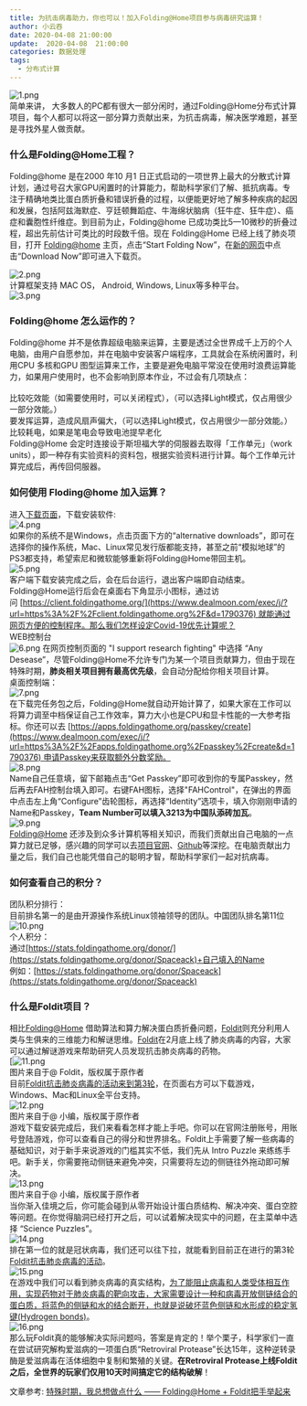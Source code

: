 ```yaml
---
title: 为抗击病毒助力，你也可以！加入Folding@Home项目参与病毒研究运算！
author: 小云吞
date: 2020-04-08 21:00:00
update:  2020-04-08  21:00:00
categories: 数据处理
tags: 
  - 分布式计算
---
```


![1.png](1.png)<br />简单来讲， 大多数人的PC都有很大一部分闲时，通过Folding@Home分布式计算项目，每个人都可以将这一部分算力贡献出来，为抗击病毒，解决医学难题，甚至是寻找外星人做贡献。
<a name="TPKKI"></a>
### 什么是Folding@Home工程？
Folding@home 是在2000 年10 月1 日正式启动的一项世界上最大的分散式计算计划，通过号召大家GPU闲置时的计算能力，帮助科学家们了解、抵抗病毒。专注于精确地类比蛋白质折叠和错误折叠的过程，以便能更好地了解多种疾病的起因和发展，包括阿兹海默症、亨廷顿舞蹈症、牛海绵状脑病（狂牛症、狂牛症）、癌症和囊胞性纤维症。到目前为止，Folding@home 已成功类比5—10微秒的折叠过程，超出先前估计可类比的时段数千倍。现在 Folding@Home 已经上线了肺炎项目，打开 [Folding@home](https://foldingathome.org/) 主页，点击“Start Folding Now”，在[新的网页](https://foldingathome.org/iamoneinamillion/)中点击“Download Now”即可进入下载页。

![2.png](2.png)<br />计算框架支持 MAC OS， Android, Windows, Linux等多种平台。<br />![3.png](3.png)
<a name="QTmRZ"></a>
### Folding@home 怎么运作的？
Folding@home 并不是依靠超级电脑来运算，主要是透过全世界成千上万的个人电脑，由用户自愿参加，并在电脑中安装客户端程序，工具就会在系统闲置时，利用CPU 多核和GPU 图型运算来工作，主要是避免电脑平常没在使用时浪费运算能力，如果用户使用时，也不会影响到原本作业，不过会有几项缺点：<br />
<br />比较吃效能（如需要使用时，可以关闭程式），（可以选择Light模式，仅占用很少一部分效能。）<br />要发挥运算，造成风扇声偏大，（可以选择Light模式，仅占用很少一部分效能。）<br />比较耗电，如果是笔电会导致电池提早老化<br />Folding@Home 会定时连接设于斯坦福大学的伺服器去取得「工作单元」（work units），即一种存有实验资料的资料包，根据实验资料进行计算。每个工作单元计算完成后，再传回伺服器。
<a name="HregA"></a>
### 如何使用 Floding@home 加入运算？
进入[下载页面](https://foldingathome.org/start-folding/)，下载安装软件:<br />![4.png](4.png)<br />如果你的系统不是Windows，点击页面下方的“alternative downloads”，即可在选择你的操作系统，Mac、Linux常见发行版都能支持，甚至之前“模拟地球”的PS3都支持，希望索尼和微软能够重新将Folding@Home带回主机。<br />![5.png](5.png)<br />客户端下载安装完成之后，会在后台运行，退出客户端即自动结束。Folding@Home运行后会在桌面右下角显示小图标，通过访问 [https://client.foldingathome.org/](https://www.dealmoon.com/exec/j/?url=https%3A%2F%2Fclient.foldingathome.org%2F&d=1790376) 就能通过网页方便的控制程序。那么我们怎样设定Covid-19优先计算呢？<br />WEB控制台<br />![6.png](6.png)
在网页控制页面的 "I support research fighting" 中选择 “Any Desease”，尽管Folding@Home不允许专门为某一个项目贡献算力，但由于现在特殊时期，**肺炎相关项目拥有最高优先级**，会自动分配给你相关项目计算。<br />桌面控制端：<br />![7.png](7.png)<br />在下载完任务包之后，Folding@Home就自动开始计算了，如果大家在工作可以将算力调至中档保证自己工作效率，算力大小也是CPU和显卡性能的一大参考指标。你还可以去 [https://apps.foldingathome.org/passkey/create](https://www.dealmoon.com/exec/j/?url=https%3A%2F%2Fapps.foldingathome.org%2Fpasskey%2Fcreate&d=1790376) 申请Passkey来获取额外分数奖励。<br />![8.png](8.png)<br />Name自己任意填，留下邮箱点击“Get Passkey”即可收到你的专属Passkey，然后再去FAH控制台填入即可。右键FAH图标，选择"FAHControl"，在弹出的界面中点击左上角“Configure”齿轮图标，再选择“Identity”选项卡，填入你刚刚申请的Name和Passkey，**Team Number可以填入3213为中国队添砖加瓦**。<br />![9.png](9.png)<br />[Folding@Home](https://www.dealmoon.com/exec/j/?d=1790376) 还涉及到众多计算机等相关知识，而我们贡献出自己电脑的一点算力就已足够，感兴趣的同学可以去[项目官网](https://www.dealmoon.com/exec/j/?d=1790376)、[Github](https://www.dealmoon.com/exec/j/?url=https%3A%2F%2Fgithub.com%2FFoldingAtHome%2Fcoronavirus&d=1790376)等深挖。在电脑贡献出力量之后，我们自己也能凭借自己的聪明才智，帮助科学家们一起对抗病毒。

<a name="oW9aB"></a>
### 如何查看自己的积分？
团队积分排行：<br />目前排名第一的是由开源操作系统Linux领袖领导的团队。中国团队排名第11位<br />![10.png](10.png)<br />个人积分：<br />通过[https://stats.foldingathome.org/donor/](https://stats.foldingathome.org/donor/Spaceack)+自己填入的Name<br />例如：[https://stats.foldingathome.org/donor/Spaceack](https://stats.foldingathome.org/donor/Spaceack)
<a name="uNnse"></a>
### 什么是Foldit项目？
相比[Folding@Home](https://www.dealmoon.com/exec/j/?d=1790376) 借助算法和算力解决蛋白质折叠问题，[Foldit](https://www.dealmoon.com/exec/j/?url=https%3A%2F%2Ffold.it%2F&d=1790376)则充分利用人类与生俱来的三维能力和解谜思维。[Foldit](https://www.dealmoon.com/exec/j/?url=https%3A%2F%2Ffold.it%2F&d=1790376)在2月底上线了肺炎病毒的内容，大家可以通过解谜游戏来帮助研究人员发现抗击肺炎病毒的药物。<br />[![11.png](11.png)<br />图片来自于@ Foldit，版权属于原作者<br />目前[Foldit抗击肺炎病毒的活动来到第3轮](https://www.dealmoon.com/exec/j/?url=https%3A%2F%2Ffold.it%2Fportal%2Fnode%2F2009030&d=1790376)，在页面右方可以下载游戏，Windows、Mac和Linux全平台支持。<br />![12.png](12.png)<br />图片来自于@ 小编，版权属于原作者<br />游戏下载安装完成后，我们来看看怎样才能上手吧。你可以在官网注册账号，用账号登陆游戏，你可以查看自己的得分和世界排名。Foldit上手需要了解一些病毒的基础知识，对于新手来说游戏的门槛其实不低，我们先从 Intro Puzzle 来练练手吧。新手关，你需要拖动侧链来避免冲突，只需要将左边的侧链往外拖动即可解决。<br />![13.png](13.png)<br />图片来自于@ 小编，版权属于原作者<br />当你渐入佳境之后，你可能会碰到从零开始设计蛋白质结构、解决冲突、蛋白空腔等问题。在你觉得脑洞已经打开之后，可以试着解决现实中的问题，在主菜单中选择 “Science Puzzles”。<br />![14.png](14.png)<br />排在第一位的就是冠状病毒，我们还可以往下拉，就能看到目前正在进行的第3轮[Foldit抗击肺炎病毒的活动](https://www.dealmoon.com/exec/j/?url=https%3A%2F%2Ffold.it%2Fportal%2Fnode%2F2009030&d=1790376)。<br />![15.png](15.png)<br />在游戏中我们可以看到肺炎病毒的真实结构，[为了能阻止病毒和人类受体相互作用，实现药物对于肺炎病毒的靶向攻击，大家需要设计一种和病毒开放侧链结合的蛋白质，将蓝色的侧链和水的结合断开，也就是说破坏蓝色侧链和水形成的稳定氢键(Hydrogen bonds)](https://www.dealmoon.com/exec/j/?url=https%3A%2F%2Ffold.it%2Fportal%2Fnode%2F2008989&d=1790376)。<br />![16.png](16.png)<br />那么玩Foldit真的能够解决实际问题吗，答案是肯定的！举个栗子，科学家们一直在尝试研究解构爱滋病的一项蛋白质“Retroviral Protease”长达15年，这种逆转录酶是爱滋病毒在活体细胞中复制和繁殖的关键。**在Retroviral Protease上线Foldit之后，全世界的玩家们仅用10天时间搞定它的结构破解**！<br />

文章参考: [特殊时期，我总想做点什么 —— Folding@Home + Foldit把手举起来](https://www.dealmoon.com/cn/computer-power-folding-home/1790376.html)<br />
<br />
